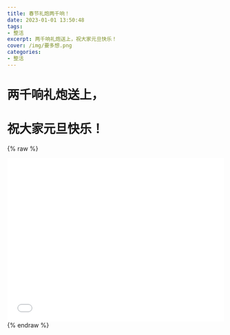```yaml
---
title: 春节礼炮两千响！
date: 2023-01-01 13:50:48
tags:
- 整活
excerpt: 两千响礼炮送上，祝大家元旦快乐！
cover: /img/要多想.png
categories: 
- 整活
---
```


# 两千响礼炮送上，
# 祝大家元旦快乐！

{% raw %}
<div style="position: relative; width: 100%; height: 0; padding-bottom: 75%;">
<iframe src="//player.bilibili.com/player.html?aid=904581131&bvid=BV1dP4y1v7tC&cid=946589928&page=1" scrolling="no" border="0" frameborder="no" framespacing="0" allowfullscreen="true" style="position: absolute; width: 100%; height: 100%; Left: 0; top: 0;" ></iframe></div>
{% endraw %}

